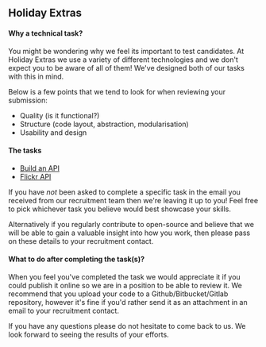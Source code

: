 ## Holiday Extras

#### Why a technical task?

You might be wondering why we feel its important to test candidates. At Holiday Extras we use a variety of different technologies and we don't expect you to be aware of all of them! We've designed both of our tasks with this in mind.

Below is a few points that we tend to look for when reviewing your submission:

- Quality (is it functional?)
- Structure (code layout, abstraction, modularisation)
- Usability and design

#### The tasks

- [Build an API](developer-API-task.md)
- [Flickr API](developer-flickr-task.md)

If you have _not_ been asked to complete a specific task in the email you received from our recruitment team then we're leaving it up to you! Feel free to pick whichever task you believe would best showcase your skills.

Alternatively if you regularly contribute to open-source and believe that we will be able to gain a valuable insight into how you work, then please pass on these details to your recruitment contact.

#### What to do after completing the task(s)?

When you feel you've completed the task we would appreciate it if you could publish it online so we are in a position to be able to review it. We recommend that you upload your code to a Github/Bitbucket/Gitlab repository, however it's fine if you'd rather send it as an attachment in an email to your recruitment contact.

If you have any questions please do not hesitate to come back to us. We look forward to seeing the results of your efforts.

